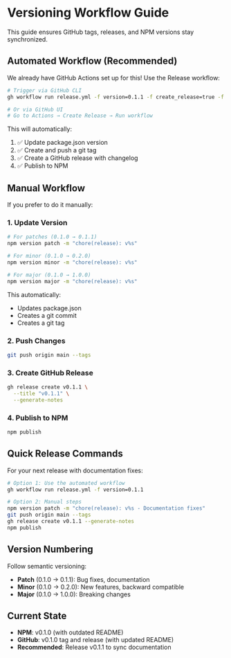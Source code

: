 # Versioning Workflow Guide

This guide ensures GitHub tags, releases, and NPM versions stay synchronized.

## Automated Workflow (Recommended)

We already have GitHub Actions set up for this! Use the Release workflow:

```bash
# Trigger via GitHub CLI
gh workflow run release.yml -f version=0.1.1 -f create_release=true -f publish_npm=true

# Or via GitHub UI
# Go to Actions → Create Release → Run workflow
```

This will automatically:

1. ✅ Update package.json version
2. ✅ Create and push a git tag
3. ✅ Create a GitHub release with changelog
4. ✅ Publish to NPM

## Manual Workflow

If you prefer to do it manually:

### 1. Update Version

```bash
# For patches (0.1.0 → 0.1.1)
npm version patch -m "chore(release): v%s"

# For minor (0.1.0 → 0.2.0)
npm version minor -m "chore(release): v%s"

# For major (0.1.0 → 1.0.0)
npm version major -m "chore(release): v%s"
```

This automatically:

- Updates package.json
- Creates a git commit
- Creates a git tag

### 2. Push Changes

```bash
git push origin main --tags
```

### 3. Create GitHub Release

```bash
gh release create v0.1.1 \
  --title "v0.1.1" \
  --generate-notes
```

### 4. Publish to NPM

```bash
npm publish
```

## Quick Release Commands

For your next release with documentation fixes:

```bash
# Option 1: Use the automated workflow
gh workflow run release.yml -f version=0.1.1

# Option 2: Manual steps
npm version patch -m "chore(release): v%s - Documentation fixes"
git push origin main --tags
gh release create v0.1.1 --generate-notes
npm publish
```

## Version Numbering

Follow semantic versioning:

- **Patch** (0.1.0 → 0.1.1): Bug fixes, documentation
- **Minor** (0.1.0 → 0.2.0): New features, backward compatible
- **Major** (0.1.0 → 1.0.0): Breaking changes

## Current State

- **NPM**: v0.1.0 (with outdated README)
- **GitHub**: v0.1.0 tag and release (with updated README)
- **Recommended**: Release v0.1.1 to sync documentation
